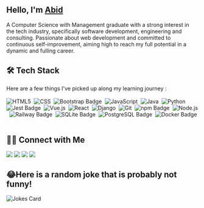 ## Hello, I'm [Abid](https://abid-miah.info/about-skills/)

A Computer Science with Management graduate with a strong interest in the tech industry, specifically software development, engineering and consulting.
Passionate about web development and committed to continuous self-improvement, aiming high to reach my full potential in a dynamic and fulling career.

## 🛠&nbsp;Tech Stack

Here are a few things I've picked up along my learning journey : <br><br>
![HTML5](https://img.shields.io/badge/HTML5-E34F26?style=for-the-badge&logo=html5&logoColor=white)&nbsp;
![CSS](https://img.shields.io/badge/CSS-239120?&style=for-the-badge&logo=css3&logoColor=white)&nbsp;
![Bootstrap Badge](https://img.shields.io/badge/Bootstrap-7952B3?logo=bootstrap&logoColor=fff&style=for-the-badge)&nbsp;
![JavaScript](https://img.shields.io/badge/JavaScript-F7DF1E?style=for-the-badge&logo=javascript&logoColor=black)&nbsp;
![Java](https://img.shields.io/badge/Java-ED8B00?style=for-the-badge&logo=openjdk&logoColor=white)&nbsp;
![Python](https://img.shields.io/badge/python-3670A0?style=for-the-badge&logo=python&logoColor=ffdd54)&nbsp;
![Jest Badge](https://img.shields.io/badge/Jest-C21325?logo=jest&logoColor=fff&style=for-the-badge)&nbsp;
![Vue.js](https://img.shields.io/badge/Vue.js-4FC08D?logo=vuedotjs&logoColor=fff&style=for-the-badge)&nbsp;
![React](https://shields.io/badge/react-black?logo=react&style=for-the-badge)&nbsp;
![Django](https://img.shields.io/badge/Django-092E20?logo=django&logoColor=fff&style=for-the-badge)&nbsp;
![Git](https://img.shields.io/badge/Git-F05032?logo=git&logoColor=fff&style=for-the-badge)&nbsp;
![npm Badge](https://img.shields.io/badge/npm-CB3837?logo=npm&logoColor=fff&style=for-the-badge)&nbsp;
![Node.js](https://img.shields.io/badge/Node.js-393?logo=nodedotjs&logoColor=fff&style=for-the-badge)&nbsp;
![Railway Badge](https://img.shields.io/badge/Railway-0B0D0E?logo=railway&logoColor=fff&style=for-the-badge)&nbsp;
![SQLite Badge](https://img.shields.io/badge/SQLite-003B57?logo=sqlite&logoColor=fff&style=for-the-badge)&nbsp;
![PostgreSQL Badge](https://img.shields.io/badge/PostgreSQL-4169E1?logo=postgresql&logoColor=fff&style=for-the-badge)&nbsp;
![Docker Badge](https://img.shields.io/badge/Docker-2496ED?logo=docker&logoColor=fff&style=for-the-badge)&nbsp;

## 🤝🏻&nbsp;Connect with Me

<a href="https://www.linkedin.com/in/abid-miah-728268198/" target="_blank"><img src="https://img.shields.io/badge/LinkedIn-0A66C2?logo=linkedin&logoColor=fff&style=for-the-badge"/></a>
<a href="https://github.com/Abid-M/"><img src="https://img.shields.io/badge/GitHub-100000?style=for-the-badge&logo=github&logoColor=white"/></a>
<a href="mailto:abid1702@outlook.com"><img src="https://img.shields.io/badge/Microsoft%20Outlook-0078D4?logo=microsoftoutlook&logoColor=fff&style=for-the-badge"/></a>
<a href="https://paypal.me/abzukltd"><img src="https://img.shields.io/badge/PayPal-00457C?style=for-the-badge&logo=paypal&logoColor=white"/></a>

## 😂Here is a random joke that is probably not funny!
![Jokes Card](https://readme-jokes.vercel.app/api)

